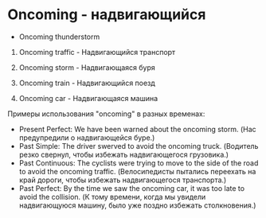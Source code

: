 # Oncoming - надвигающийся

- Oncoming thunderstorm

1. Oncoming traffic - Надвигающийся транспорт

2. Oncoming storm - Надвигающаяся буря

3. Oncoming train - Надвигающийся поезд

4. Oncoming car - Надвигающаяся машина

Примеры использования "oncoming" в разных временах:

- Present Perfect: We have been warned about the oncoming storm. (Нас предупредили о надвигающейся буре.)
- Past Simple: The driver swerved to avoid the oncoming truck. (Водитель резко свернул, чтобы избежать надвигающегося грузовика.)
- Past Continuous: The cyclists were trying to move to the side of the road to avoid the oncoming traffic. (Велосипедисты пытались переехать на край дороги, чтобы избежать надвигающегося транспорта.)
- Past Perfect: By the time we saw the oncoming car, it was too late to avoid the collision. (К тому времени, когда мы увидели надвигающуюся машину, было уже поздно избежать столкновения.)
